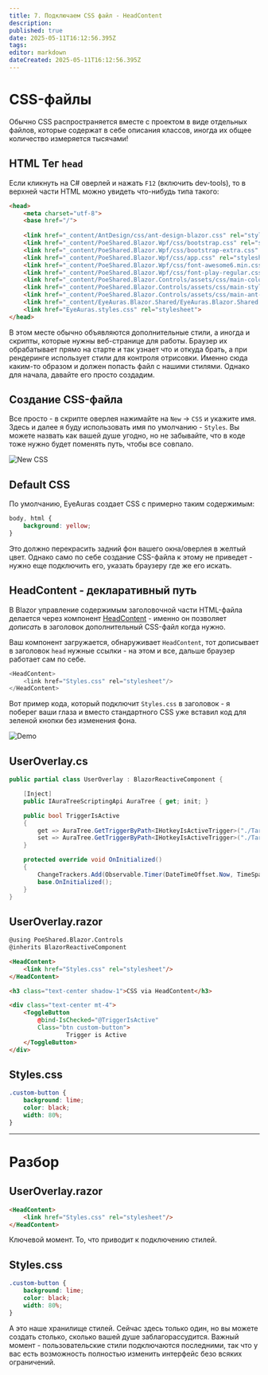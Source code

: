 ```yaml
---
title: 7. Подключаем CSS файл - HeadContent
description: 
published: true
date: 2025-05-11T16:12:56.395Z
tags: 
editor: markdown
dateCreated: 2025-05-11T16:12:56.395Z
---
```


# CSS-файлы
Обычно CSS распространяется вместе с проектом в виде отдельных файлов, которые содержат в себе описания классов, иногда их общее количество измеряется тысячами!

## HTML Тег `head` 
Если кликнуть на C# оверлей и нажать `F12` (включить dev-tools), то в верхней части HTML можно увидеть что-нибудь типа такого:
```html
<head>
    <meta charset="utf-8">
    <base href="/">
    
    <link href="_content/AntDesign/css/ant-design-blazor.css" rel="stylesheet">
    <link href="_content/PoeShared.Blazor.Wpf/css/bootstrap.css" rel="stylesheet">
    <link href="_content/PoeShared.Blazor.Wpf/css/bootstrap-extra.css" rel="stylesheet">
    <link href="_content/PoeShared.Blazor.Wpf/css/app.css" rel="stylesheet">
    <link href="_content/PoeShared.Blazor.Wpf/css/font-awesome6.min.css" rel="stylesheet">
    <link href="_content/PoeShared.Blazor.Wpf/css/font-play-regular.css" rel="stylesheet">
    <link href="_content/PoeShared.Blazor.Controls/assets/css/main-colors.css" rel="stylesheet">
    <link href="_content/PoeShared.Blazor.Controls/assets/css/main-style.css" rel="stylesheet">
    <link href="_content/PoeShared.Blazor.Controls/assets/css/main-ant-blazor.css" rel="stylesheet">
    <link href="_content/EyeAuras.Blazor.Shared/EyeAuras.Blazor.Shared.bundle.scp.css" rel="stylesheet">
    <link href="EyeAuras.styles.css" rel="stylesheet">
</head>
```
В этом месте обычно объявляются дополнительные стили, а иногда и скрипты, которые нужны веб-странице для работы. Браузер их обрабатывает прямо на старте и так узнает что и откуда брать, а при рендеринге использует стили для контроля отрисовки. 
Именно сюда каким-то образом и должен попасть файл с нашими стилями. 
Однако для начала, давайте его просто создадим.

## Создание CSS-файла
Все просто - в скрипте оверлея нажимайте на `New` -> `CSS` и укажите имя. Здесь и далее я буду использовать имя по умолчанию - `Styles`.
Вы можете назвать как вашей душе угодно, но не забывайте, что в коде тоже нужно будет поменять путь, чтобы все совпало.

![New CSS](https://s3.eyeauras.net/media/2025/05/NVIDIA_Overlay_mzNnQuvluB.png)

## Default CSS
По умолчанию, EyeAuras создает CSS с примерно таким содержимым:
```css
body, html {
    background: yellow;
}
```
Это должно перекрасить задний фон вашего окна/оверлея в желтый цвет. 
Однако само по себе создание CSS-файла к этому не приведет - нужно еще подключить его, указать браузеру где же его искать.

## HeadContent - декларативный путь
В Blazor управление содержимым заголовочной части HTML-файла делается через компонент [HeadContent](https://learn.microsoft.com/en-us/aspnet/core/blazor/components/control-head-content?view=aspnetcore-9.0) - именно он позволяет _дописать_ в заголовок дополнительный CSS-файл когда нужно.

Ваш компонент загружается, обнаруживает `HeadContent`, тот дописывает в заголовок `head` нужные ссылки - на этом и все, дальше браузер работает сам по себе.

```csharp
<HeadContent>
    <link href="Styles.css" rel="stylesheet"/>
</HeadContent>
```
Вот пример кода, который подключит `Styles.css` в заголовок - я поберег ваши глаза и вместо стандартного CSS уже вставил код для зеленой кнопки без изменения фона.

![Demo](https://s3.eyeauras.net/media/2025/05/OTFy9w6Fgm.png)

## UserOverlay.cs
```csharp
public partial class UserOverlay : BlazorReactiveComponent {

    [Inject]
    public IAuraTreeScriptingApi AuraTree { get; init; }

    public bool TriggerIsActive
    {
        get => AuraTree.GetTriggerByPath<IHotkeyIsActiveTrigger>("./TargetAura").TriggerValue ?? false;
        set => AuraTree.GetTriggerByPath<IHotkeyIsActiveTrigger>("./TargetAura").TriggerValue = value;
    }

    protected override void OnInitialized()
    {
        ChangeTrackers.Add(Observable.Timer(DateTimeOffset.Now, TimeSpan.FromSeconds(1)));
        base.OnInitialized();
    }
}
```

## UserOverlay.razor
```html
@using PoeShared.Blazor.Controls
@inherits BlazorReactiveComponent

<HeadContent>
    <link href="Styles.css" rel="stylesheet"/>
</HeadContent>

<h3 class="text-center shadow-1">CSS via HeadContent</h3>

<div class="text-center mt-4">
    <ToggleButton 
        @bind-IsChecked="@TriggerIsActive" 
        Class="btn custom-button">
                Trigger is Active
    </ToggleButton>
</div>
```

## Styles.css
```css
.custom-button {
    background: lime;
    color: black;
    width: 80%;
}
```

---

# Разбор

## UserOverlay.razor 
```html
<HeadContent>
    <link href="Styles.css" rel="stylesheet"/>
</HeadContent>
```
Ключевой момент. То, что приводит к подключению стилей.


## Styles.css 
```css
.custom-button {
    background: lime;
    color: black;
    width: 80%;
}
```
А это наше хранилище стилей. Сейчас здесь только один, но вы можете создать столько, сколько вашей душе заблагорассудится.
Важный момент - пользовательские стили подключаются последними, так что у вас есть возможность полностью изменить интерфейс безо всяких ограничений.